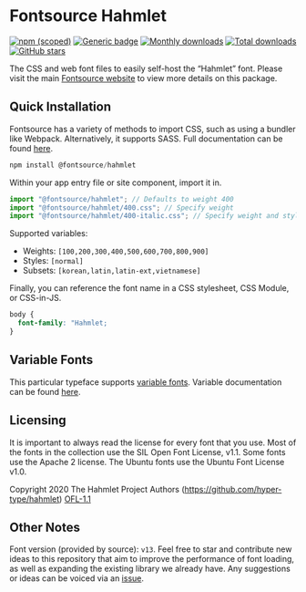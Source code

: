 # Fontsource Hahmlet

[![npm (scoped)](https://img.shields.io/npm/v/@fontsource/hahmlet?color=brightgreen)](https://www.npmjs.com/package/@fontsource/hahmlet) [![Generic badge](https://img.shields.io/badge/fontsource-passing-brightgreen)](https://github.com/fontsource/fontsource) [![Monthly downloads](https://badgen.net/npm/dm/@fontsource/hahmlet)](https://github.com/fontsource/fontsource) [![Total downloads](https://badgen.net/npm/dt/@fontsource/hahmlet)](https://github.com/fontsource/fontsource) [![GitHub stars](https://img.shields.io/github/stars/fontsource/fontsource.svg?style=social&label=Star)](https://github.com/fontsource/fontsource/stargazers)

The CSS and web font files to easily self-host the “Hahmlet” font. Please visit the main [Fontsource website](https://fontsource.org/fonts/hahmlet) to view more details on this package.

## Quick Installation

Fontsource has a variety of methods to import CSS, such as using a bundler like Webpack. Alternatively, it supports SASS. Full documentation can be found [here](https://fontsource.org/docs/introduction).

```javascript
npm install @fontsource/hahmlet
```

Within your app entry file or site component, import it in.

```javascript
import "@fontsource/hahmlet"; // Defaults to weight 400
import "@fontsource/hahmlet/400.css"; // Specify weight
import "@fontsource/hahmlet/400-italic.css"; // Specify weight and style

```

Supported variables:
- Weights: `[100,200,300,400,500,600,700,800,900]`
- Styles: `[normal]`
- Subsets: `[korean,latin,latin-ext,vietnamese]`

Finally, you can reference the font name in a CSS stylesheet, CSS Module, or CSS-in-JS.

```css
body {
  font-family: "Hahmlet;
}
```

## Variable Fonts

This particular typeface supports [variable fonts](https://developer.mozilla.org/en-US/docs/Web/CSS/CSS_Fonts/Variable_Fonts_Guide).
Variable documentation can be found [here](https://fontsource.org/docs/variable-fonts).

## Licensing
It is important to always read the license for every font that you use.
Most of the fonts in the collection use the SIL Open Font License, v1.1. Some fonts use the Apache 2 license. The Ubuntu fonts use the Ubuntu Font License v1.0.

Copyright 2020 The Hahmlet Project Authors (https://github.com/hyper-type/hahmlet)
[OFL-1.1](http://scripts.sil.org/OFL)

## Other Notes
Font version (provided by source): `v13`.
Feel free to star and contribute new ideas to this repository that aim to improve the performance of font loading, as well as expanding the existing library we already have. Any suggestions or ideas can be voiced via an [issue](https://github.com/fontsource/fontsource/issues).